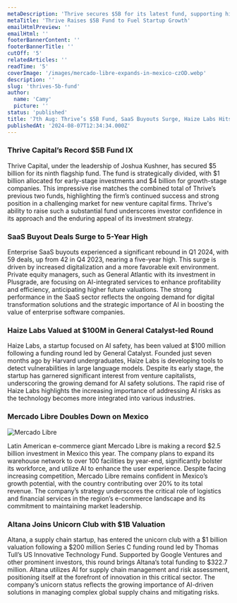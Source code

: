 ```yaml
---
metaDescription: 'Thrive secures $5B for its latest fund, supporting high-growth startups and tech ventures.'
metaTitle: 'Thrive Raises $5B Fund to Fuel Startup Growth'
emailHtmlPreview: ''
emailHtml: ''
footerBannerContent: ''
footerBannerTitle: ''
cutOff: '5'
relatedArticles: ''
readTime: '5'
coverImage: '/images/mercado-libre-expands-in-mexico-czOD.webp'
description: ''
slug: 'thrives-5b-fund'
author:
  name: 'Camy'
  picture: ''
status: 'published'
title: '7th Aug: Thrive’s $5B Fund, SaaS Buyouts Surge, Haize Labs Hits $100M '
publishedAt: '2024-08-07T12:34:34.000Z'
---
```


### Thrive Capital’s Record $5B Fund IX

Thrive Capital, under the leadership of Joshua Kushner, has secured $5 billion for its ninth flagship fund. The fund is strategically divided, with $1 billion allocated for early-stage investments and $4 billion for growth-stage companies. This impressive rise matches the combined total of Thrive’s previous two funds, highlighting the firm’s continued success and strong position in a challenging market for new venture capital firms. Thrive's ability to raise such a substantial fund underscores investor confidence in its approach and the enduring appeal of its investment strategy.

### SaaS Buyout Deals Surge to 5-Year High

Enterprise SaaS buyouts experienced a significant rebound in Q1 2024, with 59 deals, up from 42 in Q4 2023, nearing a five-year high. This surge is driven by increased digitalization and a more favorable exit environment. Private equity managers, such as General Atlantic with its investment in Plusgrade, are focusing on AI-integrated services to enhance profitability and efficiency, anticipating higher future valuations. The strong performance in the SaaS sector reflects the ongoing demand for digital transformation solutions and the strategic importance of AI in boosting the value of enterprise software companies.

### Haize Labs Valued at $100M in General Catalyst-led Round

Haize Labs, a startup focused on AI safety, has been valued at $100 million following a funding round led by General Catalyst. Founded just seven months ago by Harvard undergraduates, Haize Labs is developing tools to detect vulnerabilities in large language models. Despite its early stage, the startup has garnered significant interest from venture capitalists, underscoring the growing demand for AI safety solutions. The rapid rise of Haize Labs highlights the increasing importance of addressing AI risks as the technology becomes more integrated into various industries.

### Mercado Libre Doubles Down on Mexico

![Mercado Libre](/images/mercado-libre-expands-in-mexico-IxMz.webp)

Latin American e-commerce giant Mercado Libre is making a record $2.5 billion investment in Mexico this year. The company plans to expand its warehouse network to over 100 facilities by year-end, significantly bolster its workforce, and utilize AI to enhance the user experience. Despite facing increasing competition, Mercado Libre remains confident in Mexico’s growth potential, with the country contributing over 20% to its total revenue. The company’s strategy underscores the critical role of logistics and financial services in the region’s e-commerce landscape and its commitment to maintaining market leadership.

### Altana Joins Unicorn Club with $1B Valuation

Altana, a supply chain startup, has entered the unicorn club with a $1 billion valuation following a $200 million Series C funding round led by Thomas Tull’s US Innovative Technology Fund. Supported by Google Ventures and other prominent investors, this round brings Altana’s total funding to $322.7 million. Altana utilizes AI for supply chain management and risk assessment, positioning itself at the forefront of innovation in this critical sector. The company’s unicorn status reflects the growing importance of AI-driven solutions in managing complex global supply chains and mitigating risks.